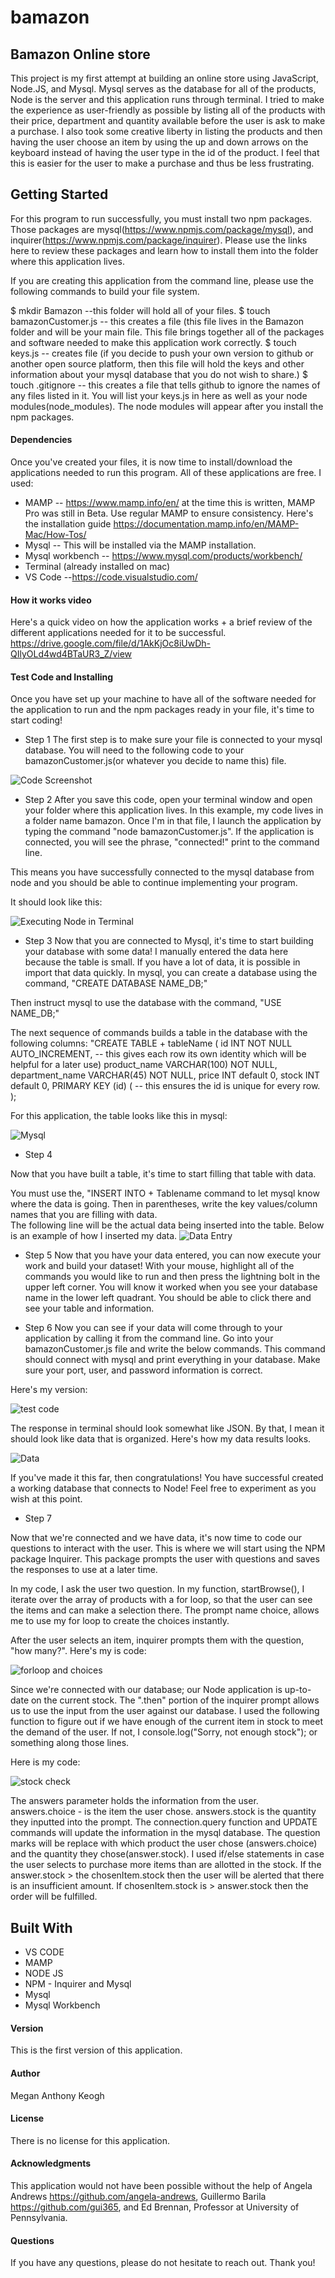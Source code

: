 # bamazon

## Bamazon Online store

This project is my first attempt at building an online store using JavaScript, Node.JS, and Mysql. Mysql serves as the database for all of the products, Node is the server and this application runs through terminal. I tried to make the experience as user-friendly as possible by listing all of the products with their price, department and quantity available before the user is ask to make a purchase. 
I also took some creative liberty in listing the products and then having the user choose an item by using the up and down arrows on the keyboard instead of having the user type in the id of the product. I feel that this is easier for the user to make a purchase and thus be less frustrating. 

## Getting Started
For this program to run successfully, you must install two npm packages. Those packages are mysql(https://www.npmjs.com/package/mysql), and inquirer(https://www.npmjs.com/package/inquirer). Please use the links here to review these packages and learn how to install them into the folder where this application lives.  

If you are creating this application from the command line, please use the following commands to build your file system. 

$ mkdir Bamazon --this folder will hold all of your files.
$ touch bamazonCustomer.js -- this creates a file (this file lives in the Bamazon folder and will be your main file. This file brings together all of the packages and software needed to make this application work correctly.
$ touch keys.js -- creates file (if you decide to push your own version to github or another open source platform, then this file will hold the keys and other information about your mysql database that you do not wish to share.) 
$ touch .gitignore -- this creates a file that tells github to ignore the names of any files listed in it. You will list your keys.js in here as well as your node modules(node_modules). The node modules will appear after you install the npm packages.

#### Dependencies
Once you've created your files, it is now time to install/download the applications needed to run this program. All of these applications are free. 
I used:
 * MAMP -- https://www.mamp.info/en/ at the time this is written, MAMP Pro was still in Beta. Use regular MAMP to ensure consistency.  Here's the installation guide https://documentation.mamp.info/en/MAMP-Mac/How-Tos/
 * Mysql -- This will be installed via the MAMP installation.
 * Mysql workbench -- https://www.mysql.com/products/workbench/ 
 * Terminal (already installed on mac)
 * VS Code --https://code.visualstudio.com/

#### How it works video
Here's a quick video on how the application works + a brief review of the different applications needed for it to be successful. https://drive.google.com/file/d/1AkKjOc8iUwDh-QIlyOLd4wd4BTaUR3_Z/view

#### Test Code and Installing 
Once you have set up your machine to have all of the software needed for the application to run and the npm packages ready in your file, it's time to start coding! 

* Step 1
The first step is to make sure your file is connected to your mysql database. You will need to the following code to your bamazonCustomer.js(or whatever you decide to name this) file. 

![Code Screenshot](/screenshotcode.png)


* Step 2 
After you save this code, open your terminal window and open your folder where this application lives. In this example, my code lives in a folder name bamazon. Once I'm in that file, I launch the application by typing the command "node bamazonCustomer.js". If the application is connected, you will see the phrase, "connected!" print to the command line. 

This means you have successfully connected to the mysql database from node and you should be able to continue implementing your program. 

It should look like this:

![Executing Node in Terminal](/terminal.png)

* Step 3
Now that you are connected to Mysql, it's time to start building your database with some data! I manually entered the data here because the table is small. If you have a lot of data, it is possible in import that data quickly. 
In mysql, you can create a database using the command, "CREATE DATABASE NAME_DB;"

Then instruct mysql to use the database with the command, "USE NAME_DB;"

The next sequence of commands builds a table in the database with the following columns:
"CREATE TABLE + tableName (
  id INT NOT NULL AUTO_INCREMENT, -- this gives each row its own identity which will be helpful for a later use)
  product_name VARCHAR(100) NOT NULL,
  department_name VARCHAR(45) NOT NULL,
  price INT default 0,
  stock INT default 0,
  PRIMARY KEY (id) ( -- this ensures the id is unique for every row. 
);

For this application, the table looks like this in mysql:

![Mysql](/mysql.png)

* Step 4

Now that you have built a table, it's time to start filling that table with data. 

You must use the, "INSERT INTO + Tablename command to let mysql know where the data is going. Then in parentheses, write the key values/column names that you are filling with data.  
The following line will be the actual data being inserted into the table. Below is an example of how I inserted my data. 
![Data Entry](/enterData.png)

* Step 5
Now that you have your data entered, you can now execute your work and build your dataset! With your mouse, highlight all of the commands you would like to run and then press the lightning bolt in the upper left corner. You will know it worked when you see your database name in the lower left quadrant. You should be able to click there and see your table and information. 

* Step 6
Now you can see if your data will come through to your application by calling it from the command line. Go into your bamazonCustomer.js file and write the below commands. This command should connect with mysql and print everything in your database. Make sure your port, user, and password information is correct. 
 
 Here's my version:
 
 ![test code](/test.png)
 
The response in terminal should look somewhat like JSON. By that, I mean it should look like data that is organized. Here's how my data results looks. 


![Data](/results.png)

If you've made it this far, then congratulations! You have successful created a working database that connects to Node! Feel free to experiment as you wish at this point. 

* Step 7

Now that we're connected and we have data, it's now time to code our questions to interact with the user. This is where we will start using the NPM package Inquirer. This package prompts the user with questions and saves the responses to use at a later time. 

In my code, I ask the user two question. In my function, startBrowse(), I iterate over the array of products with a for loop, so that the user can see the items and can make a selection there. The prompt name choice, allows me to use my for loop to create the choices instantly. 

After the user selects an item, inquirer prompts them with the question, "how many?". Here's my is code:

![forloop and choices](/choiceArray.png)

Since we're connected with our database; our Node application is up-to-date on the current stock. The ".then" portion of the inquirer prompt allows us to use the input from the user against our database. I used the following function to figure out if we have enough of the current item in stock to meet the demand of the user. If not, I console.log("Sorry, not enough stock"); or something along those lines. 

Here is my code:

![stock check](/stock.png)

The answers parameter holds the information from the user. answers.choice - is the item the user chose. answers.stock is the quantity they inputted into the  prompt. 
The connection.query function and UPDATE commands will update the information in the mysql database. The question marks will be replace with which product the user chose (answers.choice) and the quantity they chose(answer.stock). 
I used if/else statements in case the user selects to purchase more items than are allotted in the stock. If the answer.stock > the chosenItem.stock then the user will be alerted that there is an insufficient amount. 
If chosenItem.stock is > answer.stock then the order will be fulfilled. 

## Built With
 * VS CODE
 * MAMP
 * NODE JS
 * NPM - Inquirer and Mysql
 * Mysql
 * Mysql Workbench

#### Version
This is the first version of this application.

#### Author
Megan Anthony Keogh

#### License
There is no license for this application. 

#### Acknowledgments
This application would not have been possible without the help of Angela Andrews https://github.com/angela-andrews, Guillermo Barila https://github.com/gui365, and Ed Brennan, Professor at University of Pennsylvania.  

#### Questions
If you have any questions, please do not hesitate to reach out. Thank you! 
